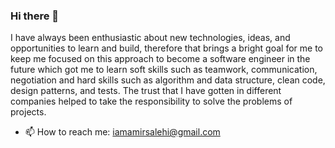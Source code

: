 ### Hi there 👋

I have always been enthusiastic about new technologies, ideas, and opportunities to learn and build, therefore that brings a
bright goal for me to keep me focused on this approach to become a software engineer in the future which got me to learn soft
skills such as teamwork, communication, negotiation and hard skills such as algorithm and data structure, clean code, design
patterns, and tests. The trust that I have gotten in different companies helped to take the responsibility to solve the problems
of projects.


- 📫 How to reach me: iamamirsalehi@gmail.com

